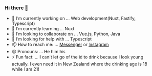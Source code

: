 ### Hi there 👋

- 🔭 I’m currently working on ... Web development(Nuxt, Fastify, Typescript) 
- 🌱 I’m currently learning ... Nuxt
- 👯 I’m looking to collaborate on ... Vue.js, Python, Java
- 🤔 I’m looking for help with ... Typescript
- 📫 How to reach me: ... [Messenger](https://www.facebook.com/ryosuke.okamae.1) or [Instagram](https://www.instagram.com/maeoka__/)
- 😄 Pronouns: ... He him his
- ⚡ Fun fact: ... I can't let go of the id to drink because I look young actually. I even need it in New Zealand where the drinking age is 18 while I am 21!
